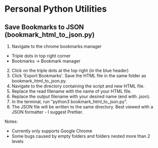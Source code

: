# Personal Python Utilities 


## Save Bookmarks to JSON (bookmark_html_to_json.py)
1. Navigate to the chrome bookmarks manager
  - Triple dots in top right corner
  - Bookmarks -> Bookmark manager
2. Click on the triple dots at the top right (in the blue header)
3. Click 'Export Bookmarks'. Save the HTML file in the same folder as bookmark_html_to_json.py. 
4. Navigate to the directory containing the script and new HTML file. 
5. Replace the read filename with the name of your HTML file. 
6. Replace the output filename with your desired name (end with .json).
7. In the terminal, run "python3 bookmark_html_to_json.py".
8. The JSON file will be written to the same directory. Best viewed with a JSON formatter - I suggest Prettier. 


Notes: 
- Currently only supports Google Chrome
- Some bugs caused by empty folders and folders nested more than 2 levels